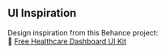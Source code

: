 ## UI Inspiration

Design inspiration from this Behance project:  
🔗 [Free Healthcare Dashboard UI Kit](https://www.behance.net/gallery/147542123/Free-Healthcare-Dashboard-UI-Kit)
